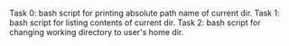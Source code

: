Task 0: bash script for printing absolute path name of current dir.
Task 1: bash script for listing contents of current dir.
Task 2: bash script for changing working directory to user's home dir.
